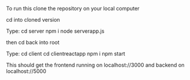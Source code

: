 To run this clone the repository on your local computer

cd into cloned version

Type:
cd server
npm i
node serverapp.js

then cd back into root

Type:
cd client
cd clientreactapp
npm i
npm start

This should get the frontend running on localhost://3000 and backend on localhost://5000


